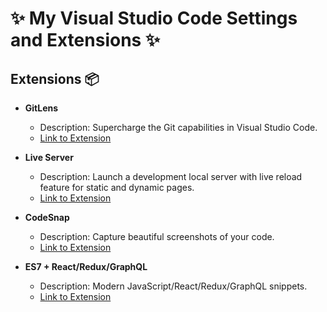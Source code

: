 # ✨ My Visual Studio Code Settings and Extensions ✨

## Extensions 📦

- **GitLens**
  - Description: Supercharge the Git capabilities in Visual Studio Code.
  - [Link to Extension](https://marketplace.visualstudio.com/items/eamodio.gitlens)

- **Live Server**
  - Description: Launch a development local server with live reload feature for static and dynamic pages.
  - [Link to Extension](https://marketplace.visualstudio.com/items/ritwickdey.LiveServer)

- **CodeSnap**
  - Description: Capture beautiful screenshots of your code.
  - [Link to Extension](https://marketplace.visualstudio.com/items/codesnapio/codesnap)

- **ES7 + React/Redux/GraphQL**
  - Description: Modern JavaScript/React/Redux/GraphQL snippets.
  - [Link to Extension](https://marketplace.visualstudio.com/items/dsznajder.es7-react-js-snippets)
